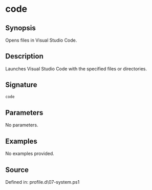 # code

## Synopsis

Opens files in Visual Studio Code.

## Description

Launches Visual Studio Code with the specified files or directories.

## Signature

```powershell
code
```

## Parameters

No parameters.

## Examples

No examples provided.

## Source

Defined in: profile.d\07-system.ps1
